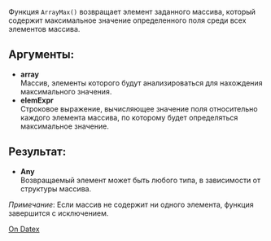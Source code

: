 Функция `ArrayMax()` возвращает элемент заданного массива, который содержит максимальное значение определенного поля среди всех элементов массива.

## Аргументы:
- **array**  
    Массив, элементы которого будут анализироваться для нахождения максимального значения.
- **elemExpr**  
    Строковое выражение, вычисляющее значение поля относительно каждого элемента массива, по которому будет определяться максимальное значение.

## Результат:
- **Any**  
    Возвращаемый элемент может быть любого типа, в зависимости от структуры массива.

_Примечание_: Если массив не содержит ни одного элемента, функция завершится с исключением.

[On Datex](http://docs.datex.ru/article.htm?id=5620250451197911695)